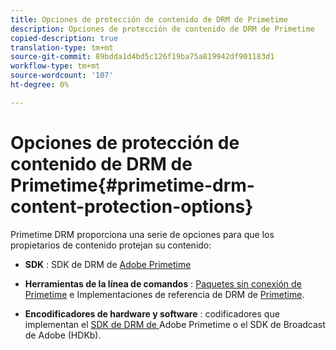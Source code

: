 ```yaml
---
title: Opciones de protección de contenido de DRM de Primetime
description: Opciones de protección de contenido de DRM de Primetime
copied-description: true
translation-type: tm+mt
source-git-commit: 89bdda1d4bd5c126f19ba75a819942df901183d1
workflow-type: tm+mt
source-wordcount: '107'
ht-degree: 0%

---
```



# Opciones de protección de contenido de DRM de Primetime{#primetime-drm-content-protection-options}

Primetime DRM proporciona una serie de opciones para que los propietarios de contenido protejan su contenido:

* **SDK** : SDK de DRM de  [Adobe Primetime](https://helpx.adobe.com/content/dam/help/en/primetime/drm/drm_sdk_overview.pdf)

* **Herramientas de la línea de comandos** :  [Paquetes sin conexión de Primetime](https://helpx.adobe.com/content/dam/help/en/primetime/guides/offline_packager_getting_started.pdf) e Implementaciones de referencia de DRM de  [Primetime](https://helpx.adobe.com/content/dam/help/en/primetime/drm/drm_reference_implementations.pdf).

* **Encodificadores de hardware y software** : codificadores que implementan el  [SDK de DRM de ](https://helpx.adobe.com/content/dam/help/en/primetime/drm/drm_sdk_overview.pdf) Adobe Primetime o el SDK de Broadcast de Adobe (HDKb).